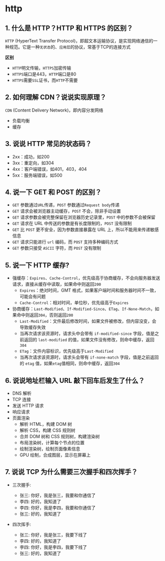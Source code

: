 # http

## 1. 什么是 HTTP？HTTP 和 HTTPS 的区别？

`HTTP` (HyperText Transfer Protocol)，即超文本运输协议，是实现网络通信的一种规范。它是一种`无状态`的、`应用层`的协议，常基于TCP的连接方式

**区别**

- `HTTP`明文传输，`HTTPS`加密传输
- `HTTPS`端口是443，`HTTP`端口是80
- `HTTPS`需要`SSL`证书，而`HTTP`不需要

## 2. 如何理解 CDN？说说实现原理？

`CDN` (Content Delivery Network)，即内容分发网络

- 负载均衡
- 缓存

## 3. 说说 HTTP 常见的状态码？

- 2xx：成功，如200
- 3xx：重定向，如304
- 4xx：客户端错误，如401，403，404
- 5xx：服务端错误，如500

## 4. 说一下 GET 和 POST 的区别？

- `GET` 参数通过`URL`传递，`POST` 参数通过`Request body`传递
- `GET` 请求会被浏览器主动缓存，`POST` 不会，除非手动设置
- `GET` 请求参数会被完整保留在浏览器历史记录里，`POST` 中的参数不会被保留
- `GET` 请求在 URL 中传送的参数是有长度限制的，`POST` 没有限制
- `GET` 比 `POST` 更不安全，因为参数直接暴露在 URL 上，所以不能用来传递敏感信息
- `GET` 请求只能进行 `url` 编码，而 `POST` 支持多种编码方式
- `GET` 参数只接受 `ASCII` 字符，而 `POST` 没有限制

## 5. 说一下 HTTP 缓存?

- 强缓存：`Expires`、`Cache-Control`，优先级高于协商缓存，不会向服务器发送请求，直接从缓存中读取，如果命中则返回`200`
  - `Expires`：绝对时间，GMT 格式，如果客户端时间和服务器时间不一致，可能会有问题
  - `Cache-Control`：相对时间，单位秒，优先级高于`Expires`
- 协商缓存：`Last-Modified`、`If-Modified-Since`、`ETag`、`If-None-Match`，如果命中则返回`304`，否则返回`200`
  - `Last-Modified`：文件最后修改时间，如果文件被修改，但内容没变，会导致缓存失效
  - 当再次请求该资源时，请求头中会带有 `if-modified-since` 字段，值是之前返回的 `last-modified` 的值，如果文件没有修改，则命中缓存，返回`304`
  - `ETag`：文件内容标识，优先级高于`Last-Modified`
  - 当再次请求该资源时，请求头会带有 `if-none-match` 字段，值是之前返回的 `etag` 值，如果`etag`值相同，则命中缓存，返回`304`

## 6. 说说地址栏输入 URL 敲下回车后发生了什么？

- DNS 解析
- TCP 连接
- 发送 HTTP 请求
- 响应请求
- 页面渲染
  - 解析 HTML，构建 DOM 树
  - 解析 CSS，构建 CSS 规则树
  - 合并 DOM 树和 CSS 规则树，构建渲染树
  - 布局渲染树，计算每个节点的位置
  - 绘制渲染树，绘制页面像素信息
  - GPU 绘制，合成图层，显示在屏幕上

## 7. 说说 TCP 为什么需要三次握手和四次挥手？

- 三次握手:
  - 张三: 你好，我是张三，我要和你通信了
  - 李四: 好的，我知道了
  - 李四: 你好，我是李四，我要和你通信了
  - 张三: 好的，我知道了

- 四次挥手:
  - 张三: 你好，我是张三，我要下线了
  - 李四: 好的，我知道了
  - 李四: 你好，我是李四，我要下线了
  - 张三: 好的，我知道了
